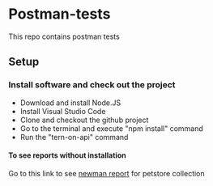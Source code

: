 # Postman-tests

This repo contains postman tests

## Setup

### Install software and check out the project

- Download and install Node.JS
- Install Visual Studio Code
- Clone and checkout the github project
- Go to the terminal and execute "npm install" command
- Run the "tern-on-api" command

#### To see reports without installation
Go to this link to see [newman report](https://leraroy.github.io/postman-tests/) for petstore collection



